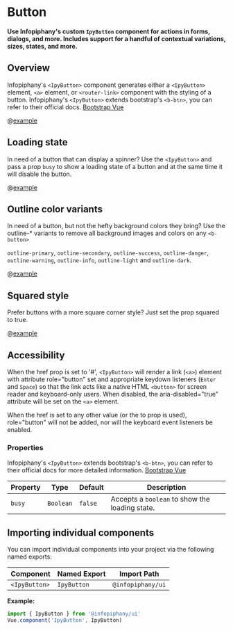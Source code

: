 # Button

**Use Infopiphany's custom `IpyButton` component for actions in forms, dialogs, and more. Includes support for a handful of contextual variations, sizes, states, and more.**

## Overview

Infopiphany's `<IpyButton>` component generates either a `<IpyButton>` element, `<a>` element, or `<router-link>` component with the styling of a button. Infopiphany's `<IpyButton>` extends bootstrap's `<b-btn>`, you can refer to their official docs. [Bootstrap Vue](https://bootstrap-vue.org/docs/components/button)

@[example](buttons)

## Loading state

In need of a button that can display a spinner? Use the `<IpyButton>` and pass a prop `busy` to show a loading state of a button and at the same time it will disable the button.

@[example](button-loading)

## Outline color variants

In need of a button, but not the hefty background colors they bring? Use the outline-* variants to remove all background images and colors on any `<b-button>`

`outline-primary`, `outline-secondary`, `outline-success`, `outline-danger`, `outline-warning`, `outline-info`, `outline-light` and `outline-dark`.

@[example](button-outline)

## Squared style

Prefer buttons with a more square corner style? Just set the prop squared to true.

@[example](button-square)

## Accessibility

When the href prop is set to '#', `<IpyButton>` will render a link (`<a>`) element with attribute role="button" set and appropriate keydown listeners (`Enter` and `Space`) so that the link acts like a native HTML `<button>` for screen reader and keyboard-only users. When disabled, the aria-disabled="true" attribute will be set on the `<a>` element.

When the href is set to any other value (or the to prop is used), role="button" will not be added, nor will the keyboard event listeners be enabled.

### Properties

Infopiphany's `<IpyButton>` extends bootstrap's `<b-btn>`, you can refer to their official docs for more detailed information. [Bootstrap Vue](https://bootstrap-vue.org/docs/components/button)

| Property | Type | Default | Description |
| --- | --- | --- | --- |
| `busy` | `Boolean` | `false` | Accepts a `boolean` to show the loading state. |

## Importing individual components

You can import individual components into your project via the following named exports:

| Component     | Named Export | Import Path       |
| ------------- | ------------ | ----------------- |
| `<IpyButton>` | `IpyButton`  | `@infopiphany/ui` |

**Example:**

```js
import { IpyButton } from '@infopiphany/ui'
Vue.component('IpyButton', IpyButton)
```
